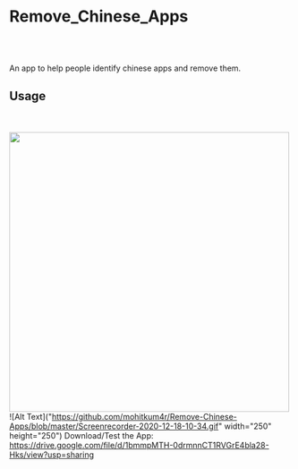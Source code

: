 # Remove_Chinese_Apps
<br> <br>

An app to help people identify chinese apps and remove them.

## Usage ##

<br> <br>
<img src="https://github.com/mohitkum4r/Remove-Chinese-Apps/blob/master/Screenrecorder-2020-12-18-10-34.gif" width="500vw" />
![Alt Text]("https://github.com/mohitkum4r/Remove-Chinese-Apps/blob/master/Screenrecorder-2020-12-18-10-34.gif" width="250" height="250")
Download/Test the App:
https://drive.google.com/file/d/1bmmpMTH-0drmnnCT1RVGrE4bla28-Hks/view?usp=sharing
